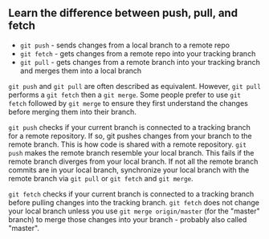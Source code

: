 ## Learn the difference between push, pull, and fetch

- `git push` - sends changes from a local branch to a remote repo
- `git fetch` - gets changes from a remote repo into your tracking branch
- `git pull` - gets changes from a remote branch into your tracking branch and merges them into a local branch

`git push` and `git pull` are often described as equivalent. However, `git pull` performs a `git fetch` then a `git merge`. Some people prefer to use `git fetch` followed by `git merge` to ensure they first understand the changes before merging them into their branch.

`git push` checks if your current branch is connected to a tracking branch for a remote repository. If so, git pushes changes from your branch to the remote branch. This is how code is shared with a remote repository. `git push` makes the remote branch resemble your local branch. This fails if the remote branch diverges from your local branch. If not all the remote branch commits are in your local branch, synchronize your local branch with the remote branch via `git pull` or `git fetch` and `git merge`.

`git fetch` checks if your current branch is connected to a tracking branch before pulling changes into the tracking branch. `git fetch` does not change your local branch unless you use `git merge origin/master` (for the "master" branch) to merge those changes into your branch - probably also called "master". 
